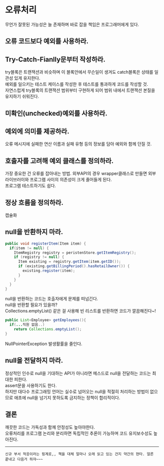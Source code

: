 # 오류처리
무언가 잘못된 가능성은 늘 존재하며 바로 잡을 책임은 프로그래머에게 있다.

## 오류 코드보다 예외를 사용하라.
## Try-Catch-Fianlly문부터 작성하라.
try블록은 트랜잭션과 비슷하며 이 블록안에서 무슨일이 생겨도 catch블록은 상태를 일관성 있게 유지한다.       
예외를 일으키는 테스트 케이스를 작성한 후 테스트를 통과하게 코드를 작성할 것.       
자연스럽게 try블록의 트랜잭션 범위부터 구현하게 되어 범위 내에서 트랜잭션 본질을 유지하기 쉬워진다.
## 미확인(unchecked)예외를 사용하라.
## 예외에 의미를 제공하라.
오류 메시지에 실패한 연산 이름과 실패 유형 등의 정보를 담아 예외와 함께 던질 것. 
## 호출자를 고려해 예외 클래스를 정의하라.
가장 중요한 건 오류를 잡아내는 방법.
외부API의 경우 wrapper클래스로 만들면 외부라이브러이와 프로그램 사이의 의존성이 크게 줄어들게 된다.     
프로그램 테스트하기도 쉽다.     
## 정상 흐름을 정의하라.
캡슐화
## null을 반환하지 마라.
```java
public void registerItem(Item item) {
  if(item != null) {
    ItemRegistry registry = peristenStore.getItemRegistry();
    if (registry != null) {
      Item existing = registry.getItem(item.getID());
      if (existing.getBillingPeriod().hasRetailOwner()) {
        existing.register(item);
      }
    }
  }
}
```
null을 반환하는 코드는 호출자에게 문제를 떠넘긴다.       
null을 반환할 필요가 있을까?         
Collections.emptyList() 같은 걸 사용해 빈 리스트를 반환하면 코드가 깔끔해진다~!
```java
public List<Employee> getEmployees(){
  if(...직원 없음..)
    return Collections.emptyList();
}
```
NullPointerException 발생활률을 줄인다.

## null을 전달하지 마라.
정상적인 인수로 null을 기대하는 API가 아니라면 메스드로 null을 전달하는 코드는 최대한 피한다.       
assert문을 사용하기도 한다.       
하지만 대다수 프로그래밍 언어는 실수로 넘어오는 null을 적절히 처리하는 방법이 없으므로 애초에 null을 넘기지 못하도록 금지하는 정책이 합리적이다.

## 결론
깨끗한 코드는 가독성과 함께 안정성도 높아야한다.        
오류처리를 프로그램 논리와 분리하면 독립적인 추론이 가능하며 코드 유지보수성도 높아진다.       




--------
``` 신규 부서 적응이라는 핑계로,, 책을 대체 얼마나 오래 읽고 있는 건지 약간의 현타. 얼른 끝내고 다음거 하쟈~~~ ```

